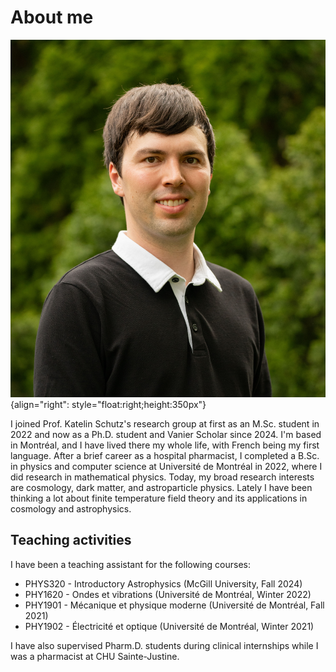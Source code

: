 # About me

![Hugo Schérer](NSERC_Scherer_Hugo.jpg){align="right": style="float:right;height:350px"}

I joined Prof. Katelin Schutz's research group at first as an M.Sc. student in 2022 and now as a Ph.D. student and Vanier Scholar since 2024. I'm based in Montréal, and I have lived there my whole life, with French being my first language. After a brief career as a hospital pharmacist, I completed a B.Sc. in physics and computer science at Université de Montréal in 2022, where I did research in mathematical physics. Today, my broad research interests are cosmology, dark matter, and astroparticle physics. Lately I have been thinking a lot about finite temperature field theory and its applications in cosmology and astrophysics.

## Teaching activities

I have been a teaching assistant for the following courses:

- PHYS320 - Introductory Astrophysics (McGill University, Fall 2024)
- PHY1620 - Ondes et vibrations (Université de Montréal, Winter 2022)
- PHY1901 - Mécanique et physique moderne (Université de Montréal, Fall 2021)
- PHY1902 - Électricité et optique (Université de Montréal, Winter 2021)

I have also supervised Pharm.D. students during clinical internships while I was a pharmacist at CHU Sainte-Justine.